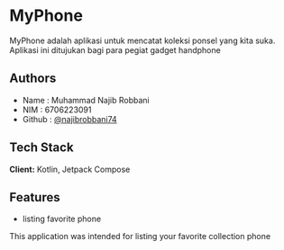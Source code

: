 
# MyPhone

MyPhone adalah aplikasi untuk mencatat koleksi ponsel yang kita suka. Aplikasi ini ditujukan bagi para pegiat gadget handphone




## Authors

- Name : Muhammad Najib Robbani
- NIM : 6706223091
- Github : [@najibrobbani74](https://www.github.com/octokatherine)


## Tech Stack

**Client:** Kotlin, Jetpack Compose


## Features

- listing favorite phone

This application was intended for listing your favorite collection phone
